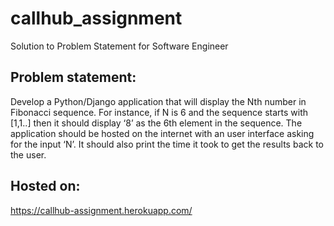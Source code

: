 # callhub_assignment
Solution to Problem Statement for Software Engineer

## Problem statement:

Develop a Python/Django application that will display the Nth number in Fibonacci sequence. For instance, if N is 6 and the sequence starts with [1,1..] then it should display ‘8’ as the 6th element in the sequence. The application should be hosted on the internet with an user interface asking for the input ‘N’. It should also print the time it took to get the results back to the user.

## Hosted on:

https://callhub-assignment.herokuapp.com/
